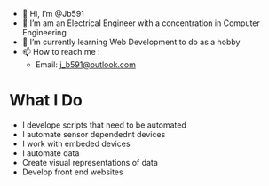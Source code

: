 - 👋 Hi, I’m @Jb591
- 👀 I’m am an Electrical Engineer with a concentration in Computer Engineering
- 🌱 I’m currently learning Web Development to do as a hobby 
- 📫 How to reach me : 
  -  Email: j_b591@outlook.com
# What I Do

- I develope scripts that need to be automated
- I automate sensor dependednt devices
- I work with embeded devices
- I automate data 
- Create visual representations of data
- Develop front end websites

<!---
Jb591/Jb591 is a ✨ special ✨ repository because its `README.md` (this file) appears on your GitHub profile.
You can click the Preview link to take a look at your changes.
--->
